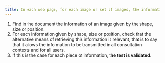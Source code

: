 ```yaml
---
title: In each web page, for each image or set of images, the information must not be given only [by shape, size or position](#indication-given-by-shape-size- or-the-position). Is this rule implemented appropriately?
---
```


1. Find in the document the information of an image given by the shape, size or position.
2. For each information given by shape, size or position, check that the alternative means of retrieving this information is relevant, that is to say that it allows the information to be transmitted in all consultation contexts and for all users.
3. If this is the case for each piece of information, **the test is validated**.
